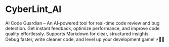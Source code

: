 # CyberLint_AI
AI Code Guardian  – An AI-powered tool for real-time code review and bug detection. Get instant feedback, optimize performance, and improve code quality effortlessly. Supports Markdown for clear, structured insights. Debug faster, write cleaner code, and level up your development game! ⚡👨‍💻